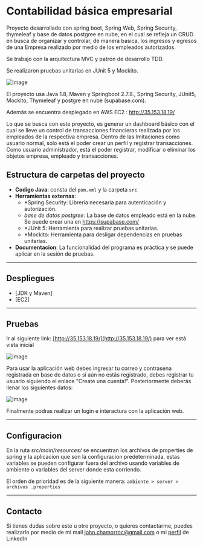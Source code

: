 # Contabilidad básica empresarial

Proyecto desarrollado con spring boot, Spring Web, Spring Security, thymeleaf y base de datos postgree en nube, en el cual se refleja un CRUD en busca de organizar y controlar, de manera basica, los ingresos y egresos de una Empresa realizado por medio de los empleados autorizados.

Se trabajo con la arquitectura MVC y patrón de desarrollo TDD.

Se realizaron pruebas unitarias en JUnit 5 y Mockito.

![image](https://user-images.githubusercontent.com/71468355/217278761-24436226-de5d-4bb6-9275-1cea82a8fa3a.png)

El proyecto usa Java 1.8, Maven y Springboot 2.7.8., Spring Security, JUnit5, Mockito, Thymeleaf y postgre en nube (supabase.com).

Además se encuentra desplegado en AWS EC2 : http://35.153.18.19/

Lo que se busca con este proyecto, es generar un dashboard básico con el cual se lleve un control de transacciones financieras realizada por
los empleados de la respectiva empresa. Dentro de las lmitaciones como usuario normal, solo está el poder crear un perfil y registrar transacciones.
Como usuario administrador, está el poder registrar, modificar o eliminar los objetos empresa, empleado y transacciones.

## Estructura de carpetas del proyecto

* **Codigo Java**: consta del `pom.xml` y la carpeta `src`
* **Herramientas externas**: 
    * *Spring Security: Libreria necesaria para autenticación y autorización.
    * *base de datos postgree*: La base de datos empleado está en la nube. Se puede crear una en https://supabase.com/  
    * *JUnit 5: Herramienta para realizar pruebas unitarias.
    * *Mockito: Herramienta para desligar dependencias en pruebas unitarias.
* **Documentacion**: La funcionalidad del programa es práctica y se puede aplicar en la sesión de pruebas.

---

## Despliegues

* [JDK y Maven]
* [EC2]

---

## Pruebas

Ir al siguiente link: [http://35.153.18.19/](http://35.153.18.19/) para ver está vista inicial

![image](https://user-images.githubusercontent.com/71468355/219412819-6746f050-21be-41e7-b855-b7ad61c9ab3b.png)

Para usar la aplicación web debes ingresar tu correo y contrasena registrada en base de datos
o si aún no estás registrado, debes registrar tu usuario siguiendo el enlace "Create una cuenta!".
Posteriormente deberás llenar los siguientes datos:

![image](https://user-images.githubusercontent.com/71468355/219413365-2538d0eb-8ff5-431a-9201-f7c829ba3485.png)

Finalmente podras realizar un login e interactura con la aplicación web.

---

## Configuracion

En la ruta *src/main/resources/* se encuentran los archivos de properties de spring y la aplicacion que son la configuracion predeterminada, estas variables se pueden configurar fuera del archivo usando variables de ambiente o variables del server donde esta corriendo.

El orden de prioridad es de la siguiente manera: 
`ambiente > server > archivos .properties`


---

## Contacto

Si tienes dudas sobre este u otro proyecto, o quieres contactarme, puedes realizarlo por medio de
mi mail john.chamorroc@gmail.com o mi [perfil](https://www.linkedin.com/in/john-edisson-chamorro-coral-76ab74228/) de LinkedIn
